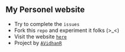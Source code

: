 ## My Personel website
- Try to complete the `issues`
- Fork this `repo` and experiment it folks (>_<)
- Visit the website [`here`](https://avidhanr.github.io/MyPortfolio)
- Project by [`AVidhanR`](https://linktr.ee/itsvidhanreddy)
